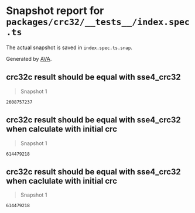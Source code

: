 # Snapshot report for `packages/crc32/__tests__/index.spec.ts`

The actual snapshot is saved in `index.spec.ts.snap`.

Generated by [AVA](https://avajs.dev).

## crc32c result should be equal with sse4_crc32

> Snapshot 1

    2608757237

## crc32c result should be equal with sse4_crc32 when calculate with initial crc

> Snapshot 1

    614479218

## crc32c result should be equal with sse4_crc32 when caclulate with initial crc

> Snapshot 1

    614479218
